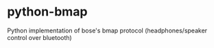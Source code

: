 # python-bmap
Python implementation of bose's bmap protocol (headphones/speaker control over bluetooth)
